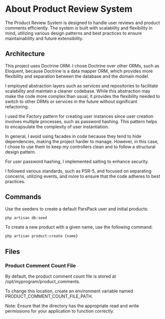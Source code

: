 # About Product Review System
The Product Review System is designed to handle user reviews and product comments efficiently. The system is built with scalability and flexibility in mind, utilizing various design patterns and best practices to ensure maintainability and future extensibility.

## Architecture
This project uses Doctrine ORM. I chose Doctrine over other ORMs, such as Eloquent, because Doctrine is a data mapper ORM, which provides more flexibility and separation between the database and the domain model.

I employed abstraction layers such as services and repositories to facilitate scalability and maintain a cleaner codebase. While this abstraction may make the code more complex than usual, it provides the flexibility needed to switch to other ORMs or services in the future without significant refactoring.

I used the Factory pattern for creating user instances since user creation involves multiple processes, such as password hashing. This pattern helps to encapsulate the complexity of user instantiation.

In general, I avoid using facades in code because they tend to hide dependencies, making the project harder to manage. However, in this case, I chose to use them to keep my controllers clean and to follow a structural design pattern.

For user password hashing, I implemented salting to enhance security.

I followed various standards, such as PSR-5, and focused on separating concerns, utilizing events, and more to ensure that the code adheres to best practices.

## Commands
Use the seeders to create a default ParsPack user and initial products:

```bash
php artisan db:seed
```

To create a new product with a given name, use the following command:

```bash
php artisan product:create {name}
```

## Files

### Product Comment Count File
By default, the product comment count file is stored at /opt/myprogram/product_comments.

To change this location, create an environment variable named PRODUCT_COMMENT_COUNT_FILE_PATH.

Note: Ensure that the directory has the appropriate read and write permissions for your application to function correctly.

